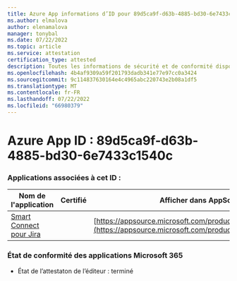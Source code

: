 ```yaml
---
title: Azure App informations d’ID pour 89d5ca9f-d63b-4885-bd30-6e7433c1540c
ms.author: elmalova
author: elenamalova
manager: tonybal
ms.date: 07/22/2022
ms.topic: article
ms.service: attestation
certification_type: attested
description: Toutes les informations de sécurité et de conformité disponibles pour 89d5ca9f-d63b-4885-bd30-6e7433c1540c.
ms.openlocfilehash: 4b4af9309a59f201793dadb341e77e97cc0a3424
ms.sourcegitcommit: 9c114837630164e4c4965abc220743e2b08a1df5
ms.translationtype: MT
ms.contentlocale: fr-FR
ms.lasthandoff: 07/22/2022
ms.locfileid: "66980379"
---
```

# <a name="azure-app-id-89d5ca9f-d63b-4885-bd30-6e7433c1540c"></a>Azure App ID : 89d5ca9f-d63b-4885-bd30-6e7433c1540c


### <a name="apps-associated-with-this-id"></a>Applications associées à cet ID :
| **Nom de l'application** | **Certifié** | **Afficher dans AppSource** |
|--------------|---------------|-----------------------|
| [Smart Connect pour Jira](../forward/WA200002055.md) |  | [https://appsource.microsoft.com/product/office/WA200002055](https://appsource.microsoft.com/product/office/WA200002055) |

### <a name="microsoft-365-app-compliance-status"></a>État de conformité des applications Microsoft 365
- État de l’attestaton de l’éditeur : terminé
